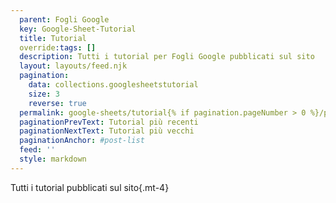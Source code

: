 ```yaml
---
  parent: Fogli Google
  key: Google-Sheet-Tutorial
  title: Tutorial
  override:tags: []
  description: Tutti i tutorial per Fogli Google pubblicati sul sito
  layout: layouts/feed.njk
  pagination:
    data: collections.googlesheetstutorial
    size: 3
    reverse: true
  permalink: google-sheets/tutorial{% if pagination.pageNumber > 0 %}/page/{{ pagination.pageNumber }}{% endif %}/
  paginationPrevText: Tutorial più recenti
  paginationNextText: Tutorial più vecchi
  paginationAnchor: #post-list
  feed: ''
  style: markdown
---
```


Tutti i tutorial pubblicati sul sito{.mt-4}

<div id="post-list" class="heading">
</div>
